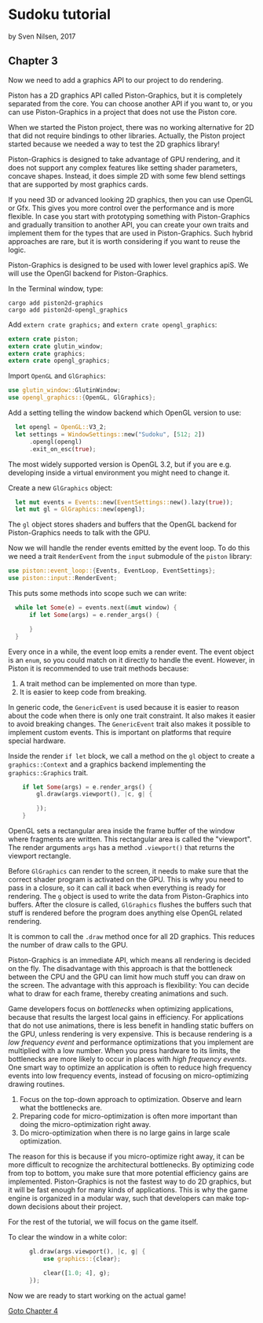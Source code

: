# Sudoku tutorial
by Sven Nilsen, 2017

## Chapter 3

Now we need to add a graphics API to our project to do rendering.

Piston has a 2D graphics API called Piston-Graphics,
but it is completely separated from the core.
You can choose another API if you want to, or you can use Piston-Graphics
in a project that does not use the Piston core.

When we started the Piston project, there was no working alternative for 2D
that did not require bindings to other libraries.
Actually, the Piston project started because we needed a way to test the 2D graphics library!

Piston-Graphics is designed to take advantage of GPU rendering,
and it does not support any complex features like setting shader parameters,
concave shapes. Instead, it does simple 2D with some few blend settings
that are supported by most graphics cards.

If you need 3D or advanced looking 2D graphics, then you can use OpenGL
or Gfx. This gives you more control over the performance and is more flexible.
In case you start with prototyping something with Piston-Graphics and gradually
transition to another API,
you can create your own traits and implement them for the types that are
used in Piston-Graphics. Such hybrid approaches are rare, but it is worth
considering if you want to reuse the logic.

Piston-Graphics is designed to be used with lower level graphics apiS.
We will use the OpenGl backend for Piston-Graphics.

In the Terminal window, type:

```
cargo add piston2d-graphics
cargo add piston2d-opengl_graphics
```

Add `extern crate graphics;` and `extern crate opengl_graphics`:

```rust
extern crate piston;
extern crate glutin_window;
extern crate graphics;
extern crate opengl_graphics;
```

Import `OpenGL` and `GlGraphics`:

```rust
use glutin_window::GlutinWindow;
use opengl_graphics::{OpenGL, GlGraphics};
```

Add a setting telling the window backend which OpenGL version to use:

```rust
  let opengl = OpenGL::V3_2;
  let settings = WindowSettings::new("Sudoku", [512; 2])
      .opengl(opengl)
      .exit_on_esc(true);
```

The most widely supported version is OpenGL 3.2,
but if you are e.g. developing inside a virtual environment you might
need to change it.

Create a new `GlGraphics` object:

```rust
  let mut events = Events::new(EventSettings::new().lazy(true));
  let mut gl = GlGraphics::new(opengl);
```

The `gl` object stores shaders and buffers that the OpenGL backend for Piston-Graphics needs to talk with the GPU.

Now we will handle the render events emitted by the event loop.
To do this we need a trait `RenderEvent` from the `input` submodule of
the `piston` library:

```rust
use piston::event_loop::{Events, EventLoop, EventSettings};
use piston::input::RenderEvent;
```

This puts some methods into scope such we can write:

```rust
  while let Some(e) = events.next(&mut window) {
      if let Some(args) = e.render_args() {

      }
  }
```

Every once in a while, the event loop emits a render event.
The event object is an `enum`, so you could match on it directly to
handle the event. However, in Piston it is recommended to use trait methods
because:

1. A trait method can be implemented on more than type.
2. It is easier to keep code from breaking.

In generic code, the `GenericEvent` is used because it is easier to
reason about the code when there is only one trait constraint.
It also makes it easier to avoid breaking changes.
The `GenericEvent` trait also makes it possible to implement custom
events. This is important on platforms that require special hardware.

Inside the render `if let` block, we call a method on the `gl` object
to create a `graphics::Context` and a graphics backend implementing
the `graphics::Graphics` trait.

```rust
    if let Some(args) = e.render_args() {
        gl.draw(args.viewport(), |c, g| {

        });
    }
```

OpenGL sets a rectangular area inside the frame buffer of the window
where fragments are written.
This rectangular area is called the "viewport".
The render arguments `args` has a method `.viewport()` that returns the viewport rectangle.

Before `GlGraphics` can render to the screen, it needs to make sure that
the correct shader program is activated on the GPU.
This is why you need to pass in a closure, so it can call it back when
everything is ready for rendering.
The `g` object is used to write the data from Piston-Graphics into buffers.
After the closure is called, `GlGraphics` flushes the buffers such that
stuff is rendered before the program does anything else OpenGL related rendering.

It is common to call the `.draw` method once for all 2D graphics.
This reduces the number of draw calls to the GPU.

Piston-Graphics is an immediate API, which means all rendering is decided
on the fly. The disadvantage with this approach is that the bottleneck
between the CPU and the GPU can limit how much stuff you can draw on the screen.
The advantage with this approach is flexibility: You can decide what to draw
for each frame, thereby creating animations and such.

Game developers focus on *bottlenecks* when optimizing applications,
because that results the largest local gains in efficiency.
For applications that do not use animations, there is less benefit in
handling static buffers on the GPU, unless rendering is very expensive.
This is because rendering is a *low frequency event* and performance
optimizations that you implement are multiplied with a low number.
When you press hardware to its limits, the bottlenecks are more likely to occur
in places with *high frequency events*.
One smart way to optimize an application is often to reduce high frequency events into low frequency events, instead of focusing on micro-optimizing
drawing routines.

1. Focus on the top-down approach to optimization. Observe and learn
what the bottlenecks are.
2. Preparing code for micro-optimization is often more important than
doing the micro-optimization right away.
3. Do micro-optimization when there is no large gains in large scale optimization.

The reason for this is because if you micro-optimize right away,
it can be more difficult to recognize the architectural bottlenecks.
By optimizing code from top to bottom, you make sure that more potential efficiency gains are implemented.
Piston-Graphics is not the fastest way to do 2D graphics,
but it will be fast enough for many kinds of applications.
This is why the game engine is organized in a modular way,
such that developers can make top-down decisions about their project.

For the rest of the tutorial, we will focus on the game itself.

To clear the window in a white color:

```rust
      gl.draw(args.viewport(), |c, g| {
          use graphics::{clear};

          clear([1.0; 4], g);
      });
```

Now we are ready to start working on the actual game!

[Goto Chapter 4](chp-04.md)
